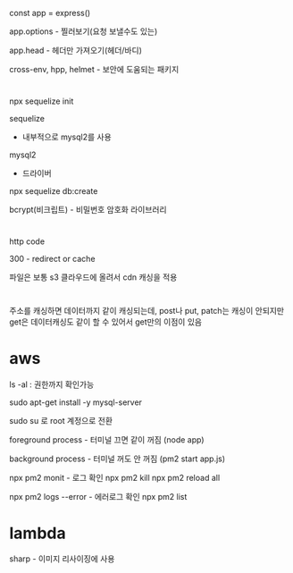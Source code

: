 const app = express()

app.options - 찔러보기(요청 보낼수도 있는)

app.head - 헤더만 가져오기(헤더/바디)

cross-env, hpp, helmet - 보안에 도움되는 패키지

#

npx sequelize init

sequelize

- 내부적으로 mysql2를 사용

mysql2

- 드라이버

npx sequelize db:create

bcrypt(비크립트) - 비밀번호 암호화 라이브러리

#

http code

300 - redirect or cache

파일은 보통 s3 클라우드에 올려서 cdn 캐싱을 적용

#

주소를 캐싱하면 데이터까지 같이 캐싱되는데, post나 put, patch는 캐싱이 안되지만 get은 데이터캐싱도 같이 할 수 있어서 get만의 이점이 있음

# aws

ls -al : 권한까지 확인가능

sudo apt-get install -y mysql-server

sudo su 로 root 계정으로 전환

foreground process - 터미널 끄면 같이 꺼짐 (node app)

background process - 터미널 꺼도 안 꺼짐 (pm2 start app.js)

npx pm2 monit - 로그 확인
npx pm2 kill
npx pm2 reload all

npx pm2 logs --error - 에러로그 확인
npx pm2 list

# lambda

sharp - 이미지 리사이징에 사용
